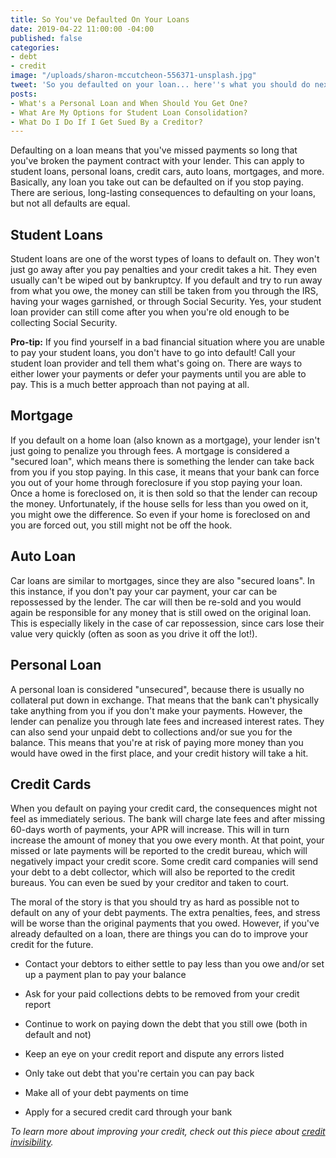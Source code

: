 ```yaml
---
title: So You've Defaulted On Your Loans
date: 2019-04-22 11:00:00 -04:00
published: false
categories:
- debt
- credit
image: "/uploads/sharon-mccutcheon-556371-unsplash.jpg"
tweet: 'So you defaulted on your loan... here''s what you should do next. '
posts:
- What's a Personal Loan and When Should You Get One?
- What Are My Options for Student Loan Consolidation?
- What Do I Do If I Get Sued By a Creditor?
---
```


Defaulting on a loan means that you've missed payments so long that you've broken the payment contract with your lender. This can apply to student loans, personal loans, credit cars, auto loans, mortgages, and more. Basically, any loan you take out can be defaulted on if you stop paying. There are serious, long-lasting consequences to defaulting on your loans, but not all defaults are equal.

## Student Loans

Student loans are one of the worst types of loans to default on. They won't just go away after you pay penalties and your credit takes a hit. They even usually can't be wiped out by bankruptcy. If you default and try to run away from what you owe, the money can still be taken from you through the IRS, having your wages garnished, or through Social Security. Yes, your student loan provider can still come after you when you're old enough to be collecting Social Security.

**Pro-tip:** If you find yourself in a bad financial situation where you are unable to pay your student loans, you don't have to go into default! Call your student loan provider and tell them what's going on. There are ways to either lower your payments or defer your payments until you are able to pay. This is a much better approach than not paying at all.

## Mortgage

If you default on a home loan (also known as a mortgage), your lender isn't just going to penalize you through fees. A mortgage is considered a "secured loan", which means there is something the lender can take back from you if you stop paying. In this case, it means that your bank can force you out of your home through foreclosure if you stop paying your loan. Once a home is foreclosed on, it is then sold so that the lender can recoup the money. Unfortunately, if the house sells for less than you owed on it, you might owe the difference. So even if your home is foreclosed on and you are forced out, you still might not be off the hook.

## Auto Loan

Car loans are similar to mortgages, since they are also "secured loans". In this instance, if you don't pay your car payment, your car can be repossessed by the lender. The car will then be re-sold and you would again be responsible for any money that is still owed on the original loan. This is especially likely in the case of car repossession, since cars lose their value very quickly (often as soon as you drive it off the lot!). 

## Personal Loan

A personal loan is considered "unsecured", because there is usually no collateral put down in exchange. That means that the bank can't physically take anything from you if you don't make your payments. However, the lender can penalize you through late fees and increased interest rates. They can also send your unpaid debt to collections and/or sue you for the balance. This means that you're at risk of paying more money than you would have owed in the first place, and your credit history will take a hit. 

## Credit Cards

When you default on paying your credit card, the consequences might not feel as immediately serious. The bank will charge late fees and after missing 60-days worth of payments, your APR will increase. This will in turn increase the amount of money that you owe every month. At that point, your missed or late payments will be reported to the credit bureau, which will negatively impact your credit score. Some credit card companies will send your debt to a debt collector, which will also be reported to the credit bureaus. You can even be sued by your creditor and taken to court. 

The moral of the story is that you should try as hard as possible not to default on any of your debt payments. The extra penalties, fees, and stress will be worse than the original payments that you owed. However, if you've already defaulted on a loan, there are things you can do to improve your credit for the future.

* Contact your debtors to either settle to pay less than you owe and/or set up a payment plan to pay your balance

* Ask for your paid collections debts to be removed from your credit report

* Continue to work on paying down the debt that you still owe (both in default and not)

* Keep an eye on your credit report and dispute any errors listed

* Only take out debt that you're certain you can pay back

* Make all of your debt payments on time

* Apply for a secured credit card through your bank

*To learn more about improving your credit, check out this piece about [credit invisibility](https://www.maggiegermano.com/blog/what-is-credit-invisibility/).*
